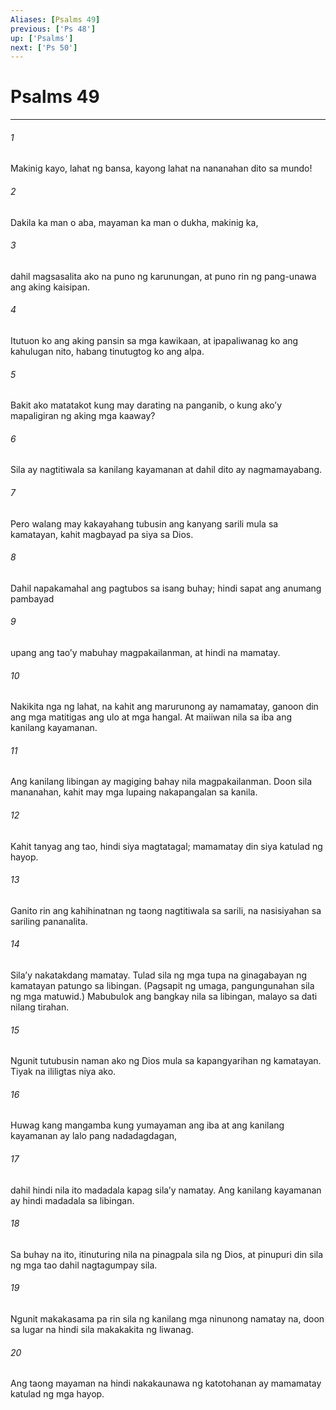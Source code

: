 ```yaml
---
Aliases: [Psalms 49]
previous: ['Ps 48']
up: ['Psalms']
next: ['Ps 50']
---
```

# Psalms 49

***

###### 1
Makinig kayo, lahat ng bansa, kayong lahat na nananahan dito sa mundo! 

###### 2
Dakila ka man o aba, mayaman ka man o dukha, makinig ka, 

###### 3
dahil magsasalita ako na puno ng karunungan, at puno rin ng pang-unawa ang aking kaisipan. 

###### 4
Itutuon ko ang aking pansin sa mga kawikaan, at ipapaliwanag ko ang kahulugan nito, habang tinutugtog ko ang alpa. 

###### 5
Bakit ako matatakot kung may darating na panganib, o kung akoʼy mapaligiran ng aking mga kaaway? 

###### 6
Sila ay nagtitiwala sa kanilang kayamanan at dahil dito ay nagmamayabang. 

###### 7
Pero walang may kakayahang tubusin ang kanyang sarili mula sa kamatayan, kahit magbayad pa siya sa Dios. 

###### 8
Dahil napakamahal ang pagtubos sa isang buhay; hindi sapat ang anumang pambayad 

###### 9
upang ang taoʼy mabuhay magpakailanman, at hindi na mamatay. 

###### 10
Nakikita nga ng lahat, na kahit ang marurunong ay namamatay, ganoon din ang mga matitigas ang ulo at mga hangal. At maiiwan nila sa iba ang kanilang kayamanan. 

###### 11
Ang kanilang libingan ay magiging bahay nila magpakailanman. Doon sila mananahan, kahit may mga lupaing nakapangalan sa kanila. 

###### 12
Kahit tanyag ang tao, hindi siya magtatagal; mamamatay din siya katulad ng hayop. 

###### 13
Ganito rin ang kahihinatnan ng taong nagtitiwala sa sarili, na nasisiyahan sa sariling pananalita. 

###### 14
Silaʼy nakatakdang mamatay. Tulad sila ng mga tupa na ginagabayan ng kamatayan patungo sa libingan. (Pagsapit ng umaga, pangungunahan sila ng mga matuwid.) Mabubulok ang bangkay nila sa libingan, malayo sa dati nilang tirahan. 

###### 15
Ngunit tutubusin naman ako ng Dios mula sa kapangyarihan ng kamatayan. Tiyak na ililigtas niya ako. 

###### 16
Huwag kang mangamba kung yumayaman ang iba at ang kanilang kayamanan ay lalo pang nadadagdagan, 

###### 17
dahil hindi nila ito madadala kapag silaʼy namatay. Ang kanilang kayamanan ay hindi madadala sa libingan. 

###### 18
Sa buhay na ito, itinuturing nila na pinagpala sila ng Dios, at pinupuri din sila ng mga tao dahil nagtagumpay sila. 

###### 19
Ngunit makakasama pa rin sila ng kanilang mga ninunong namatay na, doon sa lugar na hindi sila makakakita ng liwanag. 

###### 20
Ang taong mayaman na hindi nakakaunawa ng katotohanan ay mamamatay katulad ng mga hayop.
